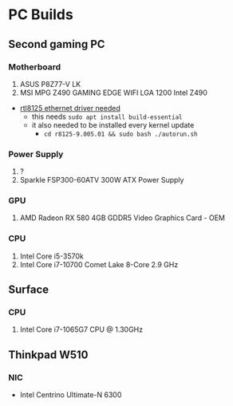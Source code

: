 # PC Builds

## Second gaming PC

### Motherboard

1. ASUS P8Z77-V LK
2. MSI MPG Z490 GAMING EDGE WIFI LGA 1200 Intel Z490

- [rtl8125 ethernet driver needed](https://www.realtek.com/en/component/zoo/category/network-interface-controllers-10-100-1000m-gigabit-ethernet-pci-express-software)
  - this needs `sudo apt install build-essential`
  - it also needed to be installed every kernel update
    - `cd r8125-9.005.01 && sudo bash ./autorun.sh`

### Power Supply

1. ?
2. Sparkle FSP300-60ATV 300W ATX Power Supply

### GPU

1. AMD Radeon RX 580 4GB GDDR5 Video Graphics Card - OEM

### CPU

1. Intel Core i5-3570k
2. Intel Core i7-10700 Comet Lake 8-Core 2.9 GHz

## Surface

### CPU

1. Intel Core i7-1065G7 CPU @ 1.30GHz

## Thinkpad W510

### NIC

- Intel Centrino Ultimate-N 6300
